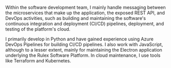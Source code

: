 Within the software development team, I mainly handle messaging between the
microservices that make up the application, the exposed REST API, and DevOps activities, such as building and
maintaining the software's continuous integration and deployment (CI/CD) pipelines, deployment, and testing
of the platform's cloud.

I primarily develop in Python and have gained experience using Azure DevOps Pipelines for
building CI/CD pipelines. I also work with JavaScript, although to a lesser extent,
mainly for maintaining the Electron application underlying the Rulex Software Platform. In
cloud maintenance, I use tools like Terraform and Kubernetes.
